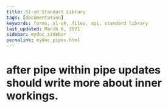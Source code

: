 ```yaml
---
title: Sl-sh Standard Library
tags: [documentation]
keywords: forms, sl-sh, files, api, standard library
last_updated: March 6, 2021
sidebar: mydoc_sidebar
permalink: mydoc_pipes.html
---
```


# after pipe within pipe updates should write more about inner workings.
